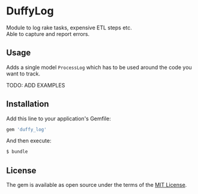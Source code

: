 # DuffyLog
Module to log rake tasks, expensive ETL steps etc.  
Able to capture and report errors.

## Usage
Adds a single model `ProcessLog` which has to be used around the code you want to track.

TODO: ADD EXAMPLES

## Installation
Add this line to your application's Gemfile:

```ruby
gem 'duffy_log'
```

And then execute:
```bash
$ bundle
```

## License
The gem is available as open source under the terms of the [MIT License](https://opensource.org/licenses/MIT).
